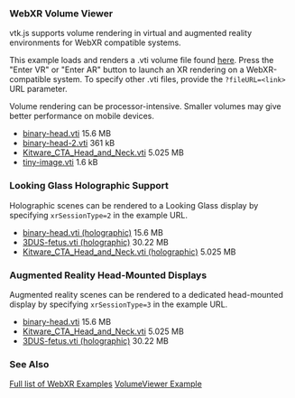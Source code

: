 
### WebXR Volume Viewer

vtk.js supports volume rendering in virtual and augmented reality environments for WebXR compatible systems.

This example loads and renders a .vti volume file found [here](https://data.kitware.com/api/v1/file/59de9dca8d777f31ac641dc2/download). Press the "Enter VR" or "Enter AR" button to launch an XR rendering on a WebXR-compatible system. To specify other .vti files, provide the `?fileURL=<link>` URL parameter.

Volume rendering can be processor-intensive. Smaller volumes may give better performance on mobile devices.

- [binary-head.vti](https://kitware.github.io/vtk-js/examples/WebXRVolume/WebXRVolume.html?fileURL=https://data.kitware.com/api/v1/file/59de9dca8d777f31ac641dc2/download) 15.6 MB
- [binary-head-2.vti](https://kitware.github.io/vtk-js/examples/WebXRVolume/WebXRVolume.html?fileURL=https://data.kitware.com/api/v1/file/629921a64acac99f429a45a7/download) 361 kB
- [Kitware_CTA_Head_and_Neck.vti](https://kitware.github.io/vtk-js/examples/WebXRVolume/WebXRVolume.html?fileURL=https://data.kitware.com/api/v1/file/63fe3f237b0dfcc98f66a857/download&colorPreset=CT-Cardiac2&resliceVolume=true) 5.025 MB
- [tiny-image.vti](https://kitware.github.io/vtk-js/examples/WebXRVolume/WebXRVolume.html?fileURL=https://data.kitware.com/api/v1/file/624320e74acac99f42254a25/download) 1.6 kB

### Looking Glass Holographic Support

Holographic scenes can be rendered to a Looking Glass display by specifying `xrSessionType=2` in the example URL.

- [binary-head.vti (holographic)](https://kitware.github.io/vtk-js/examples/WebXRVolume/WebXRVolume.html?xrSessionType=2&fileURL=https://data.kitware.com/api/v1/file/59de9dca8d777f31ac641dc2/download) 15.6 MB
- [3DUS-fetus.vti (holographic)](https://kitware.github.io/vtk-js/examples/WebXRVolume/WebXRVolume.html?xrSessionType=2&fileURL=https://data.kitware.com/api/v1/file/63fe43217b0dfcc98f66a85a/download) 30.22 MB
- [Kitware_CTA_Head_and_Neck.vti (holographic)](https://kitware.github.io/vtk-js/examples/WebXRVolume/WebXRVolume.html?xrSessionType=2&fileURL=https://data.kitware.com/api/v1/file/63fe3f237b0dfcc98f66a857/download&colorPreset=CT-Cardiac2&resliceVolume=false) 5.025 MB

### Augmented Reality Head-Mounted Displays

Augmented reality scenes can be rendered to a dedicated head-mounted display by specifying `xrSessionType=3` in the example URL.

- [binary-head.vti](https://kitware.github.io/vtk-js/examples/WebXRVolume/WebXRVolume.html?xrSessionType=3&fileURL=https://data.kitware.com/api/v1/file/59de9dca8d777f31ac641dc2/download) 15.6 MB
- [Kitware_CTA_Head_and_Neck.vti](https://kitware.github.io/vtk-js/examples/WebXRVolume/WebXRVolume.html?xrSessionType=3&fileURL=https://data.kitware.com/api/v1/file/63fe3f237b0dfcc98f66a857/download&colorPreset=CT-Cardiac2&resliceVolume=true) 5.025 MB
- [3DUS-fetus.vti (holographic)](https://kitware.github.io/vtk-js/examples/WebXRVolume/WebXRVolume.html?xrSessionType=3&fileURL=https://data.kitware.com/api/v1/file/63fe43217b0dfcc98f66a85a/download) 30.22 MB

### See Also

[Full list of WebXR Examples](https://kitware.github.io/vtk-js/docs/develop_webxr.html)
[VolumeViewer Example](https://kitware.github.io/vtk-js/examples/VolumeViewer.html)

